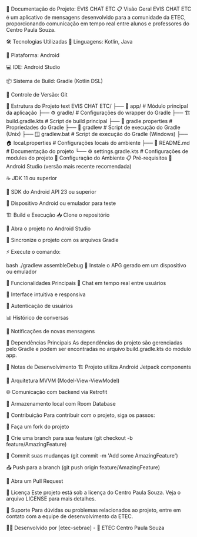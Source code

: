 📄 Documentação do Projeto: EVIS CHAT ETC
📋 Visão Geral
EVIS CHAT ETC é um aplicativo de mensagens desenvolvido para a comunidade da ETEC, proporcionando comunicação em tempo real entre alunos e professores do Centro Paula Souza.

🛠️ Tecnologias Utilizadas
📱 Linguagens: Kotlin, Java

🤖 Plataforma: Android

💻 IDE: Android Studio

📦 Sistema de Build: Gradle (Kotlin DSL)

🔀 Controle de Versão: Git

📁 Estrutura do Projeto
text
EVIS CHAT ETC/
├── 📱 app/                    # Módulo principal da aplicação
├── ⚙️ gradle/                 # Configurações do wrapper do Gradle
├── 🏗️ build.gradle.kts        # Script de build principal
├── 📄 gradle.properties       # Propriedades do Gradle
├── 🐧 gradlew                 # Script de execução do Gradle (Unix)
├── 🪟 gradlew.bat            # Script de execução do Gradle (Windows)
├── 🏠 local.properties        # Configurações locais do ambiente
├── 📖 README.md              # Documentação do projeto
└── ⚙️ settings.gradle.kts    # Configurações de modules do projeto
🔧 Configuração do Ambiente
📋 Pré-requisitos
🎨 Android Studio (versão mais recente recomendada)

☕ JDK 11 ou superior

🤖 SDK do Android API 23 ou superior

📱 Dispositivo Android ou emulador para teste

🏗️ Build e Execução
📥 Clone o repositório

🎯 Abra o projeto no Android Studio

🔄 Sincronize o projeto com os arquivos Gradle

⚡ Execute o comando:

bash
./gradlew assembleDebug
📲 Instale o APG gerado em um dispositivo ou emulador

📱 Funcionalidades Principais
💬 Chat em tempo real entre usuários

🎨 Interface intuitiva e responsiva

🔐 Autenticação de usuários

📊 Histórico de conversas

🔔 Notificações de novas mensagens

🔄 Dependências Principais
As dependências do projeto são gerenciadas pelo Gradle e podem ser encontradas no arquivo build.gradle.kts do módulo app.

📝 Notas de Desenvolvimento
🏗️ Projeto utiliza Android Jetpack components

🎯 Arquitetura MVVM (Model-View-ViewModel)

🌐 Comunicação com backend via Retrofit

💾 Armazenamento local com Room Database

👥 Contribuição
Para contribuir com o projeto, siga os passos:

🍴 Faça um fork do projeto

🌿 Crie uma branch para sua feature (git checkout -b feature/AmazingFeature)

💾 Commit suas mudanças (git commit -m 'Add some AmazingFeature')

📤 Push para a branch (git push origin feature/AmazingFeature)

🔄 Abra um Pull Request

📄 Licença
Este projeto está sob a licença do Centro Paula Souza. Veja o arquivo LICENSE para mais detalhes.

🤝 Suporte
Para dúvidas ou problemas relacionados ao projeto, entre em contato com a equipe de desenvolvimento da ETEC.

🧑‍💻 Desenvolvido por [etec-sebrae] - 🏫 ETEC Centro Paula Souza

